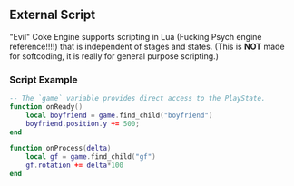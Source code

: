 ## External Script
"Evil" Coke Engine supports scripting in Lua (Fucking Psych engine reference!!!!) that is independent of stages and states. (This is **NOT** made for softcoding, it is really for general purpose scripting.)

### Script Example
```lua
-- The `game` variable provides direct access to the PlayState.
function onReady()
    local boyfriend = game.find_child("boyfriend")
    boyfriend.position.y += 500;
end

function onProcess(delta)
    local gf = game.find_child("gf")
    gf.rotation += delta*100
end
```